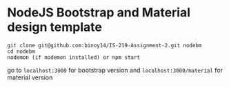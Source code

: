 # NodeJS Bootstrap and Material design template
	
	git clone git@github.com:binoy14/IS-219-Assignment-2.git nodebm
	cd nodebm
	nodemon (if nodemon installed) or npm start
	

go to `localhost:3000` for bootstrap version and `localhost:3000/material` for material version
